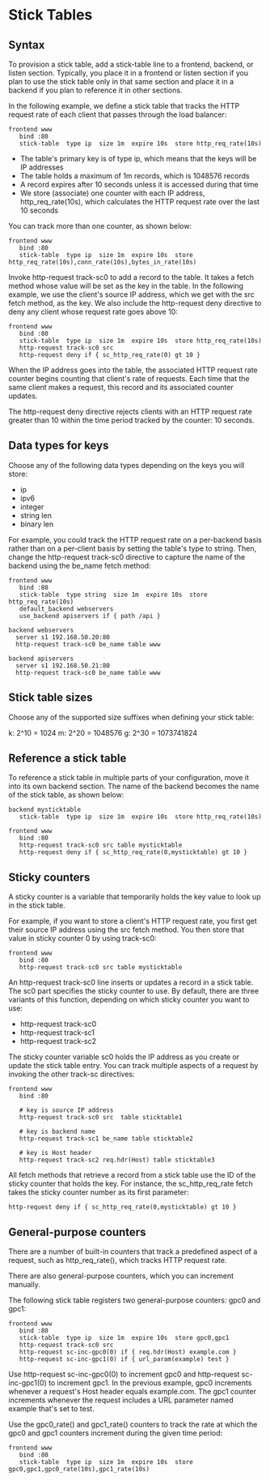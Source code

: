 # Stick Tables

## Syntax

To provision a stick table, add a stick-table line to a frontend, backend, or listen section. Typically, you place it in a frontend or listen section if you plan to use the stick table only in that same section and place it in a backend if you plan to reference it in other sections.

In the following example, we define a stick table that tracks the HTTP request rate of each client that passes through the load balancer:

```
frontend www
   bind :80
   stick-table  type ip  size 1m  expire 10s  store http_req_rate(10s)
```

- The table's primary key is of type ip, which means that the keys will be IP addresses
- The table holds a maximum of 1m records, which is 1048576 records
- A record expires after 10 seconds unless it is accessed during that time
- We store (associate) one counter with each IP address, http_req_rate(10s), which calculates the HTTP request rate over the last 10 seconds

You can track more than one counter, as shown below:

```
frontend www
   bind :80
   stick-table  type ip  size 1m  expire 10s  store http_req_rate(10s),conn_rate(10s),bytes_in_rate(10s)
```

Invoke http-request track-sc0 to add a record to the table. It takes a fetch method whose value will be set as the key in the table. In the following example, we use the client's source IP address, which we get with the src fetch method, as the key. We also include the http-request deny directive to deny any client whose request rate goes above 10:

```
frontend www
   bind :80
   stick-table  type ip  size 1m  expire 10s  store http_req_rate(10s)
   http-request track-sc0 src
   http-request deny if { sc_http_req_rate(0) gt 10 }
```

When the IP address goes into the table, the associated HTTP request rate counter begins counting that client's rate of requests. Each time that the same client makes a request, this record and its associated counter updates.

The http-request deny directive rejects clients with an HTTP request rate greater than 10 within the time period tracked by the counter: 10 seconds.

## Data types for keys

Choose any of the following data types depending on the keys you will store:

- ip
- ipv6
- integer
- string len <length>
- binary len <length>

For example, you could track the HTTP request rate on a per-backend basis rather than on a per-client basis by setting the table's type to string. Then, change the http-request track-sc0 directive to capture the name of the backend using the be_name fetch method:

```
frontend www
   bind :80
   stick-table  type string  size 1m  expire 10s  store http_req_rate(10s)
   default_backend webservers
   use_backend apiservers if { path /api }

backend webservers
  server s1 192.168.50.20:80
  http-request track-sc0 be_name table www

backend apiservers
  server s1 192.168.50.21:80
  http-request track-sc0 be_name table www
```

## Stick table sizes

Choose any of the supported size suffixes when defining your stick table:

k: 2^10 = 1024
m: 2^20 = 1048576
g: 2^30 = 1073741824

## Reference a stick table

To reference a stick table in multiple parts of your configuration, move it into its own backend section. The name of the backend becomes the name of the stick table, as shown below:

```
backend mysticktable
   stick-table  type ip  size 1m  expire 10s  store http_req_rate(10s)

frontend www
   bind :80
   http-request track-sc0 src table mysticktable
   http-request deny if { sc_http_req_rate(0,mysticktable) gt 10 }
```

## Sticky counters
A sticky counter is a variable that temporarily holds the key value to look up in the stick table.

For example, if you want to store a client's HTTP request rate, you first get their source IP address using the src fetch method. You then store that value in sticky counter 0 by using track-sc0:

```
frontend www
   bind :80
   http-request track-sc0 src table mysticktable
```

An http-request track-sc0 line inserts or updates a record in a stick table. The sc0 part specifies the sticky counter to use. By default, there are three variants of this function, depending on which sticky counter you want to use:

- http-request track-sc0
- http-request track-sc1
- http-request track-sc2

The sticky counter variable sc0 holds the IP address as you create or update the stick table entry. You can track multiple aspects of a request by invoking the other track-sc directives:

```
frontend www
   bind :80

   # key is source IP address
   http-request track-sc0 src  table sticktable1

   # key is backend name
   http-request track-sc1 be_name table sticktable2

   # key is Host header
   http-request track-sc2 req.hdr(Host) table sticktable3
```

All fetch methods that retrieve a record from a stick table use the ID of the sticky counter that holds the key. For instance, the sc_http_req_rate fetch takes the sticky counter number as its first parameter:

```
http-request deny if { sc_http_req_rate(0,mysticktable) gt 10 }
```

## General-purpose counters
There are a number of built-in counters that track a predefined aspect of a request, such as http_req_rate(<period>), which tracks HTTP request rate.

There are also general-purpose counters, which you can increment manually.

The following stick table registers two general-purpose counters: gpc0 and gpc1:

```
frontend www
   bind :80
   stick-table  type ip  size 1m  expire 10s  store gpc0,gpc1
   http-request track-sc0 src
   http-request sc-inc-gpc0(0) if { req.hdr(Host) example.com }
   http-request sc-inc-gpc1(0) if { url_param(example) test }
```

Use http-request sc-inc-gpc0(0) to increment gpc0 and http-request sc-inc-gpc1(0) to increment gpc1. In the previous example, gpc0 increments whenever a request's Host header equals example.com. The gpc1 counter increments whenever the request includes a URL parameter named example that's set to test.

Use the gpc0_rate(<period>) and gpc1_rate(<period>) counters to track the rate at which the gpc0 and gpc1 counters increment during the given time period:

```
frontend www
   bind :80
   stick-table  type ip  size 1m  expire 10s  store gpc0,gpc1,gpc0_rate(10s),gpc1_rate(10s)
```
